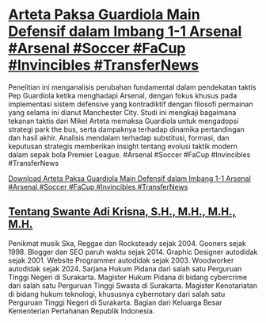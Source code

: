 # [Arteta Paksa Guardiola Main Defensif dalam Imbang 1-1 Arsenal #Arsenal #Soccer #FaCup #Invincibles #TransferNews](https://swanteadikrisna.com/arsenal/website/54/arteta-paksa-guardiola-main-defensif-dlm-imbang-1-1-arsenal/)

Penelitian ini menganalisis perubahan fundamental dalam pendekatan taktis Pep Guardiola ketika menghadapi Arsenal, dengan fokus khusus pada implementasi sistem defensive yang kontradiktif dengan filosofi permainan yang selama ini dianut Manchester City. Studi ini mengkaji bagaimana tekanan taktis dari Mikel Arteta memaksa Guardiola untuk mengadopsi strategi park the bus, serta dampaknya terhadap dinamika pertandingan dan hasil akhir. Analisis mendalam terhadap substitusi, formasi, dan keputusan strategis memberikan insight tentang evolusi taktik modern dalam sepak bola Premier League. #Arsenal #Soccer #FaCup #Invincibles #TransferNews 

[Download Arteta Paksa Guardiola Main Defensif dalam Imbang 1-1 Arsenal #Arsenal #Soccer #FaCup #Invincibles #TransferNews](https://swanteadikrisna.com/arsenal/website/54/arteta-paksa-guardiola-main-defensif-dlm-imbang-1-1-arsenal/)


## [Tentang Swante Adi Krisna, S.H., M.H., M.H., M.H.](https://swanteadikrisna.com/)

Penikmat musik Ska, Reggae dan Rocksteady sejak 2004. Gooners sejak 1998. Blogger dan SEO paruh waktu sejak 2014. Graphic Designer autodidak sejak 2001. Website Programmer autodidak sejak 2003. Woodworker autodidak sejak 2024. Sarjana Hukum Pidana dari salah satu Perguruan Tinggi Negeri di Surakarta. Magister Hukum Pidana di bidang cybercrime dari salah satu Perguruan Tinggi Swasta di Surakarta. Magister Kenotariatan di bidang hukum teknologi, khususnya cybernotary dari salah satu Perguruan Tinggi Negeri di Surakarta. Bagian dari Keluarga Besar Kementerian Pertahanan Republik Indonesia.